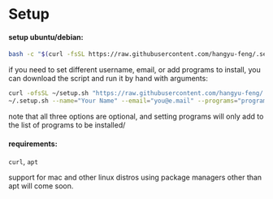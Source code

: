 # Setup

#### setup ubuntu/debian:
```sh
bash -c "$(curl -fsSL https://raw.githubusercontent.com/hangyu-feng/.setup/master/setup.sh)"
```
if you need to set different username, email, or add programs to install, you can download the script and run it by hand with arguments:
```sh
curl -ofsSL ~/setup.sh "https://raw.githubusercontent.com/hangyu-feng/.setup/master/setup.sh"
~/.setup.sh --name="Your Name" --email="you@e.mail" --programs="program-1 program-2"
```
note that all three options are optional, and setting programs will only add to the list of programs to be installed/

#### requirements:
  `curl`, `apt`

support for mac and other linux distros using package managers other than apt will come soon.
